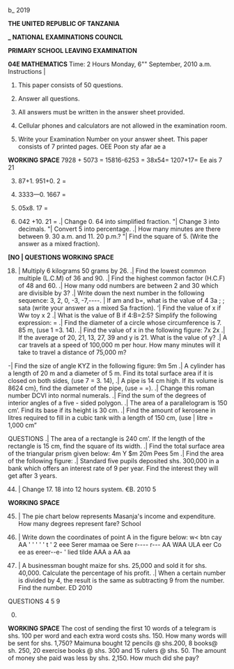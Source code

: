 b_ 2019

**THE UNITED REPUBLIC OF TANZANIA**

**_ NATIONAL EXAMINATIONS COUNCIL**

**PRIMARY SCHOOL LEAVING EXAMINATION**

**04E MATHEMATICS**
Time: 2 Hours Monday, 6"" September, 2010 a.m.
Instructions |

1. This paper consists of 50 questions.

2. Answer all questions.

3. All answers must be written in the answer sheet provided.

4. Cellular phones and calculators are not allowed in the examination room.

5. Write your Examination Number on your answer sheet.
This paper consists of 7 printed pages.
OEE Poon sty afar ae a

**WORKING SPACE**
7928 + 5073 =
15816-6253 =
38x54=
1207+17=
Ee ais
7 21

3. 87+1. 951+0. 2 =

0. 3333—0. 1667 =

9. 05x8. 17 =

2. 042 +10. 21 =
.| Change 0. 64 into simplified fraction.
"| Change 3 into decimals.
"| Convert 5 into percentage.
.| How many minutes are there between 9. 30 a.m.
and 11. 20 p.m.?
"| Find the square of 5. (Write the answer as a mixed fraction).

**[NO | QUESTIONS WORKING SPACE**

18. | Multiply 6 kilograms 50 grams by 26. 
.| Find the lowest common multiple (L.C.M) of 36
and 90. 
.| Find the highest common factor (H.C.F) of 48
and 60. 
.| How many odd numbers are between 2 and 30
which are divisible by 3?
.| Write down the next number in the following sequence: 3, 2, 0, -3, -7,----.
| If am and b=, what is the value of
4 3a ; ;
sata (write your answer as a mixed
Sa fraction).
‘| Find the value of x if Ww toy x 2
.| What is the value of B if 4:B=2:5?
Simplify the following expression: =
.| Find the diameter of a circle whose circumference is 7. 85 m, (use 1 =3. 14).
.| Find the value of x in the following figure:
7x
2x
.| If the average of 20, 21, 13, 27, 39 and y is 21. What is the value of y?
.| A car travels at a speed of 100,000 m per hour.
How many minutes will it take to travel a distance of 75,000 m?

-| Find the size of angle KYZ in the following figure:
9m 5m
.| A cylinder has a length of 20 m and a diameter of
5 m. Find its total surface area if it is closed on both sides, (use 7 = 3. 14),
.| A pipe is 14 cm high. If its volume is 8624 cm},
find the diameter of the pipe, (use = =).
.| Change this roman number DCVI into normal numerals.
.| Find the sum of the degrees of interior angles of a five - sided polygon.
.| The area of a parallelogram is 150 cm’. Find its base if its height is 30 cm.
.| Find the amount of kerosene in litres required to fill in a cubic tank with a length of 150 cm, (use |
litre = 1,000 cm”

QUESTIONS
.| The area of a rectangle is 240 cm’. If the length of the rectangle is 15 cm, find the square of its width.
.| Find the total surface area of the triangular prism given below:
4m Y $m
20m
Pees
5m
.| Find the area of the following figure:
.| Standard five pupils deposited shs. 300,000 in a bank which offers an interest rate of 9 per year.
Find the interest they will get after 3 years.

44. | Change 17. 18 into 12 hours system.
€B. 2010 5

**WORKING SPACE**

45. | The pie chart below represents Masanja's income and expenditure. How many degrees represent fare?
School

46. | Write down the coordinates of point A in the figure below:
w<
btn cay AA
'
'
'
'
'
t
'
2 eee Serer mamaa oe Sere r----
r---
AA WAA ULA
eer Co ee as ereer--e-
'
lied tilde AAA a
AA aa

47. | A businessman bought maize for shs. 25,000 and sold it for shs. 40,000. Calculate the percentage of his profit.
.| When a certain number is divided by 4, the result is the same as subtracting 9 from the number.
Find the number.
ED 2010

QUESTIONS
4
5
9

0.

**WORKING SPACE**
The cost of sending the first 10 words of a telegram is shs. 100 per word and each extra word costs shs. 150. How many words will be sent for shs. 1,750?
Maimuna bought 12 pencils @ shs.200, 8
books@ sh. 250, 20 exercise books @ shs. 300
and 15 rulers @ shs. 50. The amount of money she paid was less by shs. 2,150. How much did she pay?